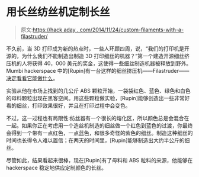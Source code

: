 # 用长丝纺丝机定制长丝

> 原文:[https://hack aday . com/2014/11/24/custom-filaments-with-a-filastruder/](https://hackaday.com/2014/11/24/custom-filaments-with-a-filastruder/)

不久前，当 3D 打印成为新的热点时，一些人环顾四周，说，“我们的打印机是开源的，为什么我们不能制造出制造 3D 打印细丝的机器？”第一个建造开源细丝挤压机的人将获得 40，000 美元的奖金，这使得一些细丝制造机器被释放到野外。Mumbi hackerspace 中的[Rupin]有一台这样的细丝挤压机——Filastruder——[决定看看它能做什么](http://hackaday.io/project/3421-filament-hacking)。

实验从他在市场上找到的几公斤 ABS 颗粒开始，一袋袋红色、蓝色、绿色和白色的母料颗粒出现在黑客空间。用这些颗粒做实验，[Rupin]能够创造出一些非常好看的细丝，打印效果很好，并且在打印过程中会变色。

不过，这一过程也有局限性:纺丝器有一个很长的熔化区，所以颜色总是会混合在一起。如果你正在考虑用一个造丝机制造的细丝做一个红色到蓝色的过渡，你最终会得到一个带有一点红色，一点蓝色，和很多奇怪的紫色的细丝。制造这种细丝的时间也长得令人难以置信；在两天的时间里，[Rupin]能够制造出大约半公斤的细丝。

尽管如此，结果看起来很棒，现在[Rupin]有了母料和 ABS 粒料的来源，他能够在 hackerspace 稳定地供应定制颜色的长丝。
